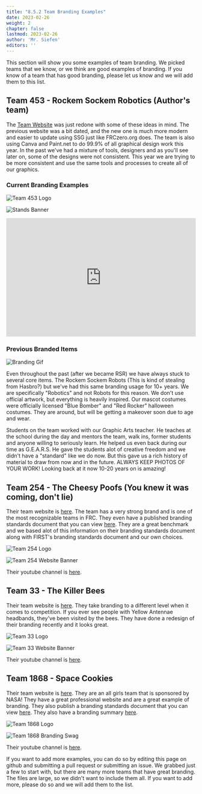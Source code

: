 ```yaml
---
title: "8.5.2 Team Branding Examples"
date: 2023-02-26
weight: 2
chapter: false
lastmod: 2023-02-26
author: 'Mr. Siefen'
editors: ''
---
```


This section will show you some examples of team branding. We picked teams that we know, or we think are good examples of branding. If you know of a team that has good branding, please let us know and we will add them to this list.

## Team 453 - Rockem Sockem Robotics (Author's team)

The [Team Website](http://www.rockemsockemrobotics.com/) was just redone with some of these ideas in mind. The previous website was a bit dated, and the new one is much more modern and easier to update using SSG just like FRCzero.org does. The team is also using Canva and Paint.net to do 99.9% of all graphical design work this year. In the past we've had a mixture of tools, designers and as you'll see later on, some of the designs were not consistent. This year we are trying to be more consistent and use the same tools and processes to create all of our graphics.

### Current Branding Examples

![Team 453 Logo](/images/business_marketing/team_branding/team_453_logo.png)

![Stands Banner](/images/business_marketing/team_branding/team_453_banner.jpg)

<iframe width="100%" height="315" src="https://www.youtube.com/embed/D4UIs5wn4Zg" title="YouTube video player" frameborder="0" allow="accelerometer; autoplay; clipboard-write; encrypted-media; gyroscope; picture-in-picture; web-share" allowfullscreen></iframe>

### Previous Branded Items

![Branding Gif](/images/business_marketing/team_branding/team_453_branding.gif)

Even throughout the past (after we became RSR) we have always stuck to several core items. The Rockem Sockem Robots (This is kind of stealing from Hasbro?) but we've had this same branding usage for 10+ years. We are specifically "Robotics" and not Robots for this reason. We don't use official artwork, but everything is heavily inspired. Our mascot costumes were officially licensed "Blue Bomber" and "Red Rocker" halloween costumes. They are around, but will be getting a makeover soon due to age and wear.

Students on the team worked with our Graphic Arts teacher. He teaches at the school during the day and mentors the team, walk ins, former students and anyone willing to seriously learn. He helped us even back during our time as G.E.A.R.S. He gave the students alot of creative freedom and we didn't have a "standard" like we do now. But this gave us a rich history of material to draw from now and in the future. ALWAYS KEEP PHOTOS OF YOUR WORK! Looking back at it now 10-20 years on is amazing!

## Team 254 - The Cheesy Poofs (You knew it was coming, don't lie)

Their team website is [here](https://www.team254.com/). The team has a very strong brand and is one of the most recognizable teams in FRC. They even have a published branding standards document that you can view [here](https://www.team254.com/resources/identity/). They are a great benchmark and we based alot of this information on their branding standards document along with FIRST's branding standards document and our own choices.

![Team 254 Logo](/images/business_marketing/team_branding/team_254_logo.png)

![Team 254 Website Banner](/images/business_marketing/team_branding/team_254_banner.png)

Their youtube channel is [here](https://www.youtube.com/254cheesypoofs).

## Team 33 - The Killer Bees

Their team website is [here](https://www.killerbees33.com/). They take branding to a different level when it comes to competition. If you ever see people with Yellow Antennae headbands, they've been visited by the bees. They have done a redesign of their branding recently and it looks great.

![Team 33 Logo](/images/business_marketing/team_branding/team_33_logo.png)

![Team 33 Website Banner](/images/business_marketing/team_branding/team_33_banner.jpg)

Their youtube channel is [here](https://www.youtube.com/channel/UCcTTCmaXF7zM0Ak_pIQF29w).

## Team 1868 - Space Cookies

Their team website is [here](https://FRC.spacecookies.org/). They are an all girls team that is sponsored by NASA! They have a great professional website and are a great example of branding. They also publish a branding standards document that you can view [here](https://pub.lucidpress.com/SpaceCookiesBrandGuidelines/#_0). They also have a branding summary [here](https://pub.lucidpress.com/BrandingSummary/#6UnIPHbAiuea).

![Team 1868 Logo](/images/business_marketing/team_branding/team_1868_logo.png)

![Team 1868 Branding Swag](/images/business_marketing/team_branding/team_1868_outreach.jpg)

Their youtube channel is [here](https://www.youtube.com/user/1868SpaceCookies).

If you want to add more examples, you can do so by editing this page on github and submitting a pull request or submitting an issue. We grabbed just a few to start with, but there are many more teams that have great branding. The files are large, so we didn't want to include them all. If you want to add more, please do so and we will add them to the list.